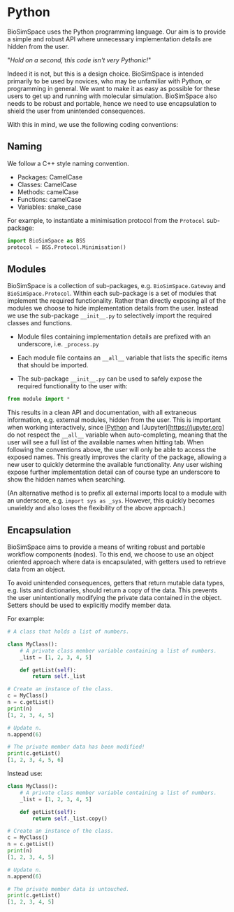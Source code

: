 # Python

BioSimSpace uses the Python programming language. Our aim is to provide a simple
and robust API where unnecessary implementation details are hidden from the user.

"_Hold on a second, this code isn't very Pythonic!_"

Indeed it is not, but this is a design choice. BioSimSpace is intended primarily
to be used by novices, who may be unfamiliar with Python, or programming in
general. We want to make it as easy as possible for these users to get up and
running with molecular simulation. BioSimSpace also needs to be robust and
portable, hence we need to use encapsulation to shield the user from unintended
consequences.

With this in mind, we use the following coding conventions:

## Naming

We follow a C++ style naming convention.

* Packages: CamelCase
* Classes: CamelCase
* Methods: camelCase
* Functions: camelCase
* Variables: snake_case

For example, to instantiate a minimisation protocol from the `Protocol` sub-package:

```python
import BioSimSpace as BSS
protocol = BSS.Protocol.Minimisation()
```

## Modules

BioSimSpace is a collection of sub-packages, e.g. `BioSimSpace.Gateway` and
`BioSimSpace.Protocol`. Within each sub-package is a set of modules that
implement the required functionality. Rather than directly exposing all of
the modules we choose to hide implementation details from the user. Instead
we use the sub-package `__init__.py` to selectively import the required
classes and functions.

* Module files containing implementation details are prefixed with an underscore,
i.e. `_process.py`

* Each module file contains an `__all__` variable that lists the specific items
that should be imported.

* The sub-package `__init__.py` can be used to safely expose the required
functionality to the user with:

```python
from module import *
```

This results in a clean API and documentation, with all extraneous information,
e.g. external modules, hidden from the user. This is important when working
interactively, since [IPython](https://ipython.org) and (Jupyter)[https://jupyter.org]
do not respect the `__all__` variable when auto-completing, meaning that the
user will see a full list of the available names when hitting tab. When
following the conventions above, the user will only be able to access the
exposed names. This greatly improves the clarity of the package, allowing
a new user to quickly determine the available functionality. Any user wishing
expose further implementation detail can of course type an underscore to
show the hidden names when searching.

(An alternative method is to prefix all external imports local to a module
with an underscore, e.g. `import sys as _sys`. However, this quickly becomes
unwieldy and also loses the flexibility of the above approach.)

## Encapsulation

BioSimSpace aims to provide a means of writing robust and portable workflow
components (nodes). To this end, we choose to use an object oriented approach
where data is encapsulated, with getters used to retrieve data from an object.

To avoid unintended consequences, getters that return mutable data types, e.g.
lists and dictionaries, should return a copy of the data. This prevents the
user unintentionally modifying the private data contained in the object. Setters
should be used to explicitly modify member data.

For example:

```python
# A class that holds a list of numbers.

class MyClass():
    # A private class member variable containing a list of numbers.
    _list = [1, 2, 3, 4, 5]

    def getList(self):
        return self._list

# Create an instance of the class.
c = MyClass()
n = c.getList()
print(n)
[1, 2, 3, 4, 5]

# Update n.
n.append(6)

# The private member data has been modified!
print(c.getList()
[1, 2, 3, 4, 5, 6]
```

Instead use:

```python
class MyClass():
    # A private class member variable containing a list of numbers.
    _list = [1, 2, 3, 4, 5]

    def getList(self):
        return self._list.copy()

# Create an instance of the class.
c = MyClass()
n = c.getList()
print(n)
[1, 2, 3, 4, 5]

# Update n.
n.append(6)

# The private member data is untouched.
print(c.getList()
[1, 2, 3, 4, 5]
```
